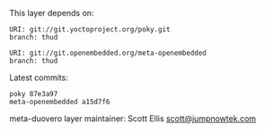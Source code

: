 This layer depends on:

    URI: git://git.yoctoproject.org/poky.git
    branch: thud

    URI: git://git.openembedded.org/meta-openembedded
    branch: thud

Latest commits:

    poky 87e3a97
    meta-openembedded a15d7f6

meta-duovero layer maintainer: Scott Ellis <scott@jumpnowtek.com>
